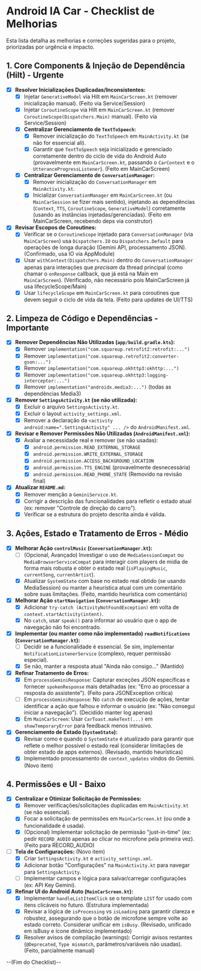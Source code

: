 # Android IA Car - Checklist de Melhorias

Esta lista detalha as melhorias e correções sugeridas para o projeto, priorizadas por urgência e impacto.

## 1. Core Components & Injeção de Dependência (Hilt) - Urgente

*   [x] **Resolver Inicializações Duplicadas/Inconsistentes:**
    *   [x] Injetar `GenerativeModel` via Hilt em `MainCarScreen.kt` (remover inicialização manual). (Feito via Service/Session)
    *   [x] Injetar `CoroutineScope` via Hilt em `MainCarScreen.kt` (remover `CoroutineScope(Dispatchers.Main)` manual). (Feito via Service/Session)
    *   [x] **Centralizar Gerenciamento de `TextToSpeech`:**
        *   [x] Remover inicialização do `TextToSpeech` em `MainActivity.kt` (se não for essencial ali).
        *   [x] Garantir que `TextToSpeech` seja inicializado e gerenciado corretamente dentro do ciclo de vida do Android Auto (provavelmente em `MainCarScreen.kt`, passando o `CarContext` e o `UtteranceProgressListener`). (Feito em MainCarScreen)
    *   [x] **Centralizar Gerenciamento de `ConversationManager`:**
        *   [x] Remover inicialização do `ConversationManager` em `MainActivity.kt`.
        *   [x] Inicializar `ConversationManager` em `MainCarScreen.kt` (ou `MainCarSession` se fizer mais sentido), injetando as dependências (`Context`, `TTS`, `CoroutineScope`, `GenerativeModel`) corretamente (usando as instâncias injetadas/gerenciadas). (Feito em MainCarScreen, recebendo deps via construtor)
*   [x] **Revisar Escopos de Coroutines:**
    *   [x] Verificar se o `CoroutineScope` injetado para `ConversationManager` (via `MainCarScreen`) usa `Dispatchers.IO` ou `Dispatchers.Default` para operações de longa duração (Gemini API, processamento JSON). (Confirmado, usa IO via AppModule)
    *   [x] Usar `withContext(Dispatchers.Main)` dentro do `ConversationManager` apenas para interações que *precisam* da thread principal (como chamar o `onResponse` callback, que já está na Main em `MainCarScreen`). (Verificado, não necessário pois MainCarScreen já usa lifecycleScope/Main)
    *   [x] Usar `lifecycleScope` em `MainCarScreen.kt` para coroutines que devem seguir o ciclo de vida da tela. (Feito para updates de UI/TTS)

## 2. Limpeza de Código e Dependências - Importante

*   [x] **Remover Dependências Não Utilizadas (`app/build.gradle.kts`):**
    *   [x] Remover `implementation("com.squareup.retrofit2:retrofit:...")`
    *   [x] Remover `implementation("com.squareup.retrofit2:converter-gson:...")`
    *   [x] Remover `implementation("com.squareup.okhttp3:okhttp:...")`
    *   [x] Remover `implementation("com.squareup.okhttp3:logging-interceptor:...")`
    *   [x] Remover `implementation("androidx.media3:...")` (todas as dependências Media3)
*   [x] **Remover `SettingsActivity.kt` (se não utilizada):**
    *   [x] Excluir o arquivo `SettingsActivity.kt`.
    *   [x] Excluir o layout `activity_settings.xml`.
    *   [x] Remover a declaração da `<activity android:name=".SettingsActivity" ... />` do `AndroidManifest.xml`.
*   [x] **Revisar e Remover Permissões Não Utilizadas (`AndroidManifest.xml`):**
    *   [x] Avaliar a necessidade real e remover (se não usadas):
        *   [x] `android.permission.READ_EXTERNAL_STORAGE`
        *   [x] `android.permission.WRITE_EXTERNAL_STORAGE`
        *   [x] `android.permission.ACCESS_BACKGROUND_LOCATION`
        *   [x] `android.permission.TTS_ENGINE` (provavelmente desnecessária)
        *   [x] `android.permission.READ_PHONE_STATE` (Removido na revisão final)
*   [x] **Atualizar `README.md`:**
    *   [x] Remover menção a `GeminiService.kt`.
    *   [x] Corrigir a descrição das funcionalidades para refletir o estado atual (ex: remover "Controle de direção do carro").
    *   [x] Verificar se a estrutura do projeto descrita ainda é válida.

## 3. Ações, Estado e Tratamento de Erros - Médio

*   [x] **Melhorar Ação `controlMusic` (`ConversationManager.kt`):**
    *   [ ] (Opcional, Avançado) Investigar o uso de `MediaSessionCompat` ou `MediaBrowserServiceCompat` para interagir com players de mídia de forma mais robusta e obter o estado real (`isPlayingMusic`, `currentSong`, `currentArtist`).
    *   [x] Atualizar `SystemState` com base no estado real obtido (se usando MediaSession) ou manter a heurística atual com um comentário sobre suas limitações. (Feito, mantido heurística com comentário)
*   [x] **Melhorar Ação `startNavigation` (`ConversationManager.kt`):**
    *   [x] Adicionar `try-catch (ActivityNotFoundException)` em volta de `context.startActivity(intent)`.
    *   [x] No `catch`, usar `speak()` para informar ao usuário que o app de navegação não foi encontrado.
*   [x] **Implementar (ou manter como não implementado) `readNotifications` (`ConversationManager.kt`):**
    *   [ ] Decidir se a funcionalidade é essencial. Se sim, implementar `NotificationListenerService` (complexo, requer permissão especial).
    *   [x] Se não, manter a resposta atual "Ainda não consigo..." (Mantido)
*   [x] **Refinar Tratamento de Erros:**
    *   [x] Em `processGeminiResponse`: Capturar exceções JSON específicas e fornecer `spokenResponse` mais detalhadas (ex: "Erro ao processar a resposta do assistente"). (Feito para JSONException crítica)
    *   [ ] Em `processGeminiResponse`: No `catch` de execução de ações, tentar identificar a ação que falhou e informar o usuário (ex: "Não consegui iniciar a navegação"). (Decidido manter log apenas)
    *   [x] Em `MainCarScreen`: Usar `CarToast.makeText(...)` em `showTemporaryError` para feedback menos intrusivo.
*   [x] **Gerenciamento de Estado (`SystemState`):**
    *   [x] Revisar como e quando o `SystemState` é atualizado para garantir que reflete o melhor possível o estado real (considerar limitações de obter estado de apps externos). (Revisado, mantido heurísticas)
    *   [x] Implementado processamento de `context_updates` vindos do Gemini. (Novo item)

## 4. Permissões e UI - Baixo

*   [x] **Centralizar e Otimizar Solicitação de Permissões:**
    *   [x] Remover verificações/solicitações duplicadas em `MainActivity.kt` (se não essencial).
    *   [x] Focar a solicitação de permissões em `MainCarScreen.kt` (ou onde a funcionalidade é usada).
    *   [x] (Opcional) Implementar solicitação de permissão "just-in-time" (ex: pedir `RECORD_AUDIO` apenas ao clicar no microfone pela primeira vez). (Feito para RECORD_AUDIO)
*   [ ] **Tela de Configurações:** (Novo item)
    *   [x] Criar `SettingsActivity.kt` e `activity_settings.xml`.
    *   [x] Adicionar botão "Configurações" na `MainActivity.kt` para navegar para `SettingsActivity`.
    *   [ ] Implementar campos e lógica para salvar/carregar configurações (ex: API Key Gemini).
*   [x] **Refinar UI do Android Auto (`MainCarScreen.kt`):**
    *   [x] Implementar `handleListItemClick` se o template `LIST` for usado com itens clicáveis no futuro. (Estrutura implementada)
    *   [x] Revisar a lógica de `isProcessing` vs `isLoading` para garantir clareza e robustez, assegurando que o botão de microfone sempre volte ao estado correto. Considerar unificar em `isBusy`. (Revisado, unificado em isBusy e ícone dinâmico implementado)
    *   [x] Resolver avisos de compilação (warnings): Corrigir avisos restantes (`@Deprecated`, `Type mismatch`, parâmetros/variáveis não usadas). (Feito, parcialmente manual)

--(Fim do Checklist)--